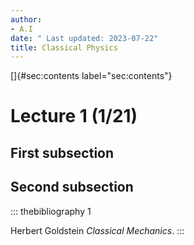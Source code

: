 ```yaml
---
author:
- A.I
date: " Last updated: 2023-07-22"
title: Classical Physics
---
```


[]{#sec:contents label="sec:contents"}

# Lecture 1 (1/21)

## First subsection

## Second subsection

::: thebibliography
1

Herbert Goldstein *Classical Mechanics*.
:::

